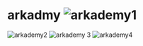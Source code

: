 # arkadmy ![arkademy1](https://user-images.githubusercontent.com/64883638/141097595-fad37381-c62e-4189-a392-30ba8d18dad8.png)
![arkademy2](https://user-images.githubusercontent.com/64883638/141097611-44986746-0f36-4aa6-b372-dbc12e88fd91.png)
![arkademy 3](https://user-images.githubusercontent.com/64883638/141097623-eb0be087-bcdd-411a-bdc5-333ad3588cf3.png)
![arkademy4](https://user-images.githubusercontent.com/64883638/141097631-b167ecd9-025b-432c-877e-b4c40167bcd9.png)
